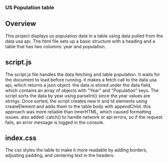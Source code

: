 ### US Population table

## Overview
This project displays us population data in a table using data pulled from the data usa api. The html file sets up a basic structure with a heading and a table that has two columns: year and population. 

## script.js
The script.js file handles the data fetching and table population. It waits for the document to load before running. it makes a fetch call to the data usa api, which returns a json object. the data is stored under the data field, which contains an array of objects with "Year" and "Population" keys. The script sorts the data by year using parseInt() since the year values are strings. Once sorted, the script creates new tr and td elements using createElement and adds them to the table body with appendChild. this approach was more reliable than innerHTML, which caused formatting issues. also added .catch() to handle network or api errors, so if the request fails, an error message is logged in the console.

## index.css
The css styles the table to make it more readable by adding borders, adjusting padding, and centering text in the headers.